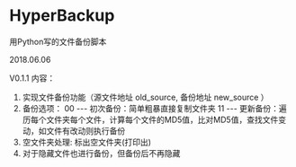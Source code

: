 # HyperBackup
用Python写的文件备份脚本


2018.06.06

V0.1.1
内容：
1. 实现文件备份功能（源文件地址 old_source, 备份地址 new_source ）
2. 备份选项：
   00 --- 初次备份：简单粗暴直接复制文件夹
   11 --- 更新备份：遍历每个文件夹每个文件，计算每个文件的MD5值，比对MD5值，查找文件变动，如文件有改动则执行备份
3. 空文件夹处理:
   标出空文件夹(打印出)
4. 对于隐藏文件也进行备份，但备份后不再隐藏
